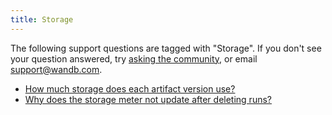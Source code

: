 ```yaml
---
title: Storage 
---
```

The following support questions are tagged with "Storage". If you don't see 
your question answered, try [asking the community](https://community.wandb.ai/), 
or email [support@wandb.com](mailto:support@wandb.com).

- [How much storage does each artifact version use?](artifact_storage_version.md)
- [Why does the storage meter not update after deleting runs?](storage_meter_update_after_deleting_runs.md)

